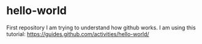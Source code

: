 # hello-world
First repository
I am trying to understand how github works. I am using this tutorial: https://guides.github.com/activities/hello-world/
